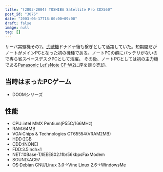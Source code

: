 ```yaml
---
title: "(2003-2004) TOSHIBA Satellite Pro CDX560"
post_id: "3075"
date: "2003-06-17T18:00:00+09:00"
draft: false
image: null
tag: []
---
```



サーバ実験機その2。[弐號機](/homebuilt-3)ドナドナ後も繋ぎとして活躍していた。短期間だがノートがメインPCとなった初の機種である。ノートPCの癖にバッテリがないので専ら省スペースデスクPCとして活躍。  その後、ノートPCとしては初の主力機である[Panasonic Let'sNote CF-W2](/cf-w2d)に座を譲り売却。
## 当時はまったPCゲーム


  * DOOMシリーズ
## 性能

  * CPU:intel MMX Pentium(P55C/166MHz)
  * RAM:64MB
  * VGA:Chips & Technologies CT65554(VRAM2MB)
  * HDD:2GB
  * CDD:(NONE)
  * FDD:3.5inch×1
  * NET:10Base-T/IEEE802.11b/56kbpsFaxModem
  * SOUND:AC97
  * OS:Debian GNU/Linux 3.0→Vine Linux 2.6→WindowsMe
